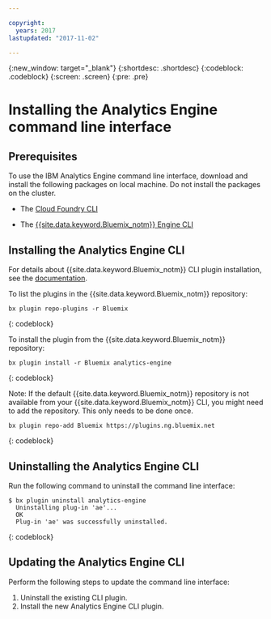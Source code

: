 ```yaml
---

copyright:
  years: 2017
lastupdated: "2017-11-02"

---
```


<!-- Attribute definitions -->
{:new_window: target="_blank"}
{:shortdesc: .shortdesc}
{:codeblock: .codeblock}
{:screen: .screen}
{:pre: .pre}

# Installing the Analytics Engine command line interface

## Prerequisites
To use the IBM Analytics Engine  command line interface, download and install the following packages on local machine. Do not install the packages on the cluster.

- The [Cloud Foundry CLI](https://github.com/cloudfoundry/cli/blob/master/README.md#installing-using-a-package-manager)

- The [{{site.data.keyword.Bluemix_notm}} Engine CLI](https://console.bluemix.net/docs/cli/index.html#cli)

## Installing the Analytics Engine CLI
For details about {{site.data.keyword.Bluemix_notm}} CLI plugin installation, see the [documentation](https://console.bluemix.net/docs/cli/reference/bluemix_cli/get_started.html#getting-started).

To list the plugins in the {{site.data.keyword.Bluemix_notm}} repository:

```
bx plugin repo-plugins -r Bluemix
```
{: codeblock}

To install the plugin from the {{site.data.keyword.Bluemix_notm}} repository:

```
bx plugin install -r Bluemix analytics-engine
```
{: codeblock}

Note: If the default {{site.data.keyword.Bluemix_notm}} repository is not available from your {{site.data.keyword.Bluemix_notm}} CLI, you might need to add the repository. This only needs to be done once.

```
bx plugin repo-add Bluemix https://plugins.ng.bluemix.net
```
{: codeblock}


## Uninstalling the Analytics Engine CLI
Run the following command to uninstall the command line interface:

```
$ bx plugin uninstall analytics-engine
  Uninstalling plug-in 'ae'...
  OK
  Plug-in 'ae' was successfully uninstalled.
```
{: codeblock}

## Updating the Analytics Engine CLI

Perform the following steps to update the command line interface:

1. Uninstall the existing CLI plugin.
3. Install the new Analytics Engine CLI plugin.
